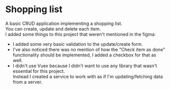 # Shopping list

A basic CRUD application implementing a shopping list.  
You can create, update and delete each item.  
I added some things to this project that weren't mentioned in the figma:
- I added some very basic validation to the update/create form.  
- I've also noticed there was no mention of how the "Check item as done" functionality should be implemented, I added a checkbox for that as well.
- I didn't use Vuex because I didn't want to use any library that wasn't essential for this project.  
  Instead I created a service to work with as if I'm updating/fetching data from a server.
